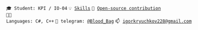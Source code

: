 <code>🎓 Student: KPI / IO-04</code>
<code>💡 [Skills](SKILLS.md)</code>
<code>👀 [Open-source contribution](CONTRIBUTION.md)</code><br>
<code>🧑‍💻 Languages: C#, C++</code>
<code>💬 telegram: [@Blood_Bag](https://telegram.me/Blood_Bag)</code>
<code>📫 [igorkryuchkov228@gmail.com](mailto:igorkryuchkov228@gmail.com)</code>
